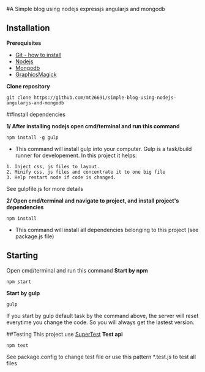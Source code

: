 #A Simple blog using nodejs expressjs angularjs and mongodb

## Installation

**Prerequisites**
 - [Git - how to install](https://git-scm.com/book/en/v2/Getting-Started-Installing-Git)
 - [Nodejs](https://nodejs.org/en/)
 - [Mongodb](https://www.mongodb.org/)
 - [GraphicsMagick](http://www.graphicsmagick.org/download.html)
 
**Clone repository**
```
git clone https://github.com/mt26691/simple-blog-using-nodejs-angularjs-and-mongodb
```

##Install dependencies

**1/ After installing nodejs open cmd/terminal and run this command**
```
npm install -g gulp
```
- This command will install gulp into your computer. Gulp is a task/build runner for developement.
In this project it helps:
```
1. Inject css, js files to layout.
2. Minify css, js files and concentrate it to one big file
3. Help restart node if code is changed.
```
See gulpfile.js for more details

**2/ Open cmd/terminal and navigate to project, and install project's dependencies**
```
npm install
```
- This command will install all dependencies belonging to this project (see package.js file)

## Starting
Open cmd/terminal and run this command
**Start by npm**
```
npm start
```
**Start by gulp**
```
gulp
```
If you start by gulp default task by the command above, the server will reset everytime you change the code.
So you will always get the lastest version.

##Testing
This project use [SuperTest](https://github.com/visionmedia/supertest) 
**Test api**
```
npm test
```
See package.config to change test file or use this pattern *.test.js to test all files